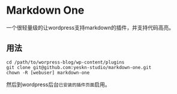 # Markdown One

一个很轻量级的让wordpress支持markdown的插件，并支持代码高亮。

## 用法

    cd /path/to/worpress-blog/wp-content/plugins
    git clone git@github.com:yeskn-studio/markdown-one.git
    chown -R [webuser] markdown-one

然后到wordpress后台`已安装的插件页面`启用。
